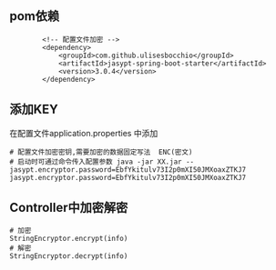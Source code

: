 ## pom依赖
```
        <!-- 配置文件加密 -->
        <dependency>
            <groupId>com.github.ulisesbocchio</groupId>
            <artifactId>jasypt-spring-boot-starter</artifactId>
            <version>3.0.4</version>
        </dependency>
```
## 添加KEY
在配置文件application.properties 中添加
```
# 配置文件加密密钥,需要加密的数据固定写法  ENC(密文)
# 启动时可通过命令传入配置参数 java -jar XX.jar --jasypt.encryptor.password=EbfYkitulv73I2p0mXI50JMXoaxZTKJ7
jasypt.encryptor.password=EbfYkitulv73I2p0mXI50JMXoaxZTKJ7
```
## Controller中加密解密
```
# 加密
StringEncryptor.encrypt(info)
# 解密
StringEncryptor.decrypt(info)
```